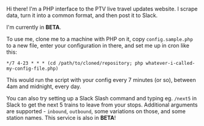 Hi there! I'm a PHP interface to the PTV live travel updates website. I scrape data, turn it into a common format, and then post it to Slack.

I'm currently in __BETA__.

To use me, clone me to a machine with PHP on it, copy `config.sample.php` to a new file, enter your configuration in there, and set me up in cron like this:

    */7 4-23 * * * (cd /path/to/cloned/repository; php whatever-i-called-my-config-file.php)

This would run the script with your config every 7 minutes (or so), between 4am and midnight, every day.

You can also try setting up a Slack Slash command and typing eg. `/next5` in Slack to get the next 5 trains to leave from your stops. Additional arguments are supported - `inbound`, `outbound`, some variations on those, and some station names. This service is also in __BETA__!
